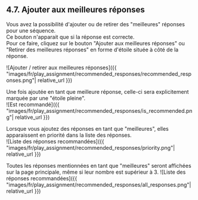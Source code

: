 ## 4.7. Ajouter aux meilleures réponses

Vous avez la possibilité d'ajouter ou de retirer des "meilleures" réponses pour une séquence.\
Ce bouton n'apparait que si la réponse est correcte.\
Pour ce faire, cliquez sur le bouton "Ajouter aux meilleures réponses" ou "Retirer des meilleures réponses" en forme d'étoile située à côté de la réponse.

![Ajouter / retirer aux meilleures réponses]({{ "images/fr/play_assignment/recommended_responses/recommended_responses.png"| relative_url }})
 
Une fois ajoutée en tant que meilleure réponse, celle-ci sera explicitement marquée par une "étoile pleine".\
![Est recommandé]({{ "images/fr/play_assignment/recommended_responses/is_recommended.png"| relative_url }})

Lorsque vous ajoutez des réponses en tant que "meilleures", elles apparaissent en priorité dans la liste des réponses.\
![Liste des réponses recommandées]({{ "images/fr/play_assignment/recommended_responses/priority.png"| relative_url }})

Toutes les réponses mentionnées en tant que "meilleures" seront affichées sur la page principale, même si leur nombre est supérieur à 3.
![Liste des réponses recommandées]({{ "images/fr/play_assignment/recommended_responses/all_responses.png"| relative_url }})
